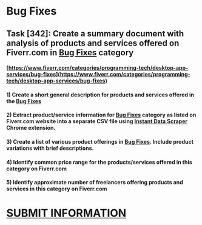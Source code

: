 # Bug Fixes
## Task [342]: Create a summary document with analysis of products and services offered on Fiverr.com in [Bug Fixes](https://www.fiverr.com/categories/programming-tech/desktop-app-services/bug-fixes) category
#### [https://www.fiverr.com/categories/programming-tech/desktop-app-services/bug-fixes](https://www.fiverr.com/categories/programming-tech/desktop-app-services/bug-fixes)
#### 1) Create a short general description for products and services offered in the [Bug Fixes](https://www.fiverr.com/categories/programming-tech/desktop-app-services/bug-fixes)
#### 2) Extract product/service information for [Bug Fixes](https://www.fiverr.com/categories/programming-tech/desktop-app-services/bug-fixes) category as listed on Fiverr.com website into a separate CSV file using [Instant Data Scraper](https://chrome.google.com/webstore/detail/instant-data-scraper/ofaokhiedipichpaobibbnahnkdoiiah) Chrome extension.
#### 3) Create a list of various product offerings in [Bug Fixes](https://www.fiverr.com/categories/programming-tech/desktop-app-services/bug-fixes). Include product variations with brief descriptions.
#### 4) Identify common price range for the products/services offered in this category on Fiverr.com
#### 5) Identify approximate number of freelancers offering products and services in this category on Fiverr.com

# [SUBMIT INFORMATION](https://forms.office.com/r/8AEKjkLxKG)
